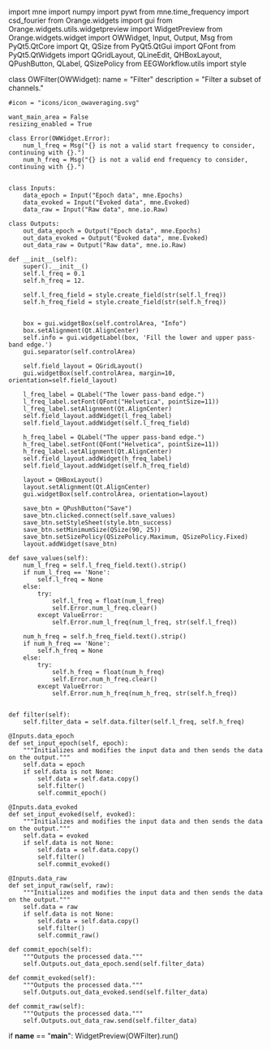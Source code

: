 import mne
import numpy
import pywt
from mne.time_frequency import csd_fourier
from Orange.widgets import gui
from Orange.widgets.utils.widgetpreview import WidgetPreview
from Orange.widgets.widget import OWWidget, Input, Output, Msg
from PyQt5.QtCore import Qt, QSize
from PyQt5.QtGui import QFont
from PyQt5.QtWidgets import QGridLayout, QLineEdit, QHBoxLayout, QPushButton, QLabel, QSizePolicy
from EEGWorkflow.utils import style


class OWFilter(OWWidget):
	name = "Filter"
	description = "Filter a subset of channels."

	#icon = "icons/icon_owaveraging.svg"

	want_main_area = False
	resizing_enabled = True

	class Error(OWWidget.Error):
		num_l_freq = Msg("{} is not a valid start frequency to consider, continuing with {}.")
		num_h_freq = Msg("{} is not a valid end frequency to consider, continuing with {}.")


	class Inputs:
		data_epoch = Input("Epoch data", mne.Epochs)
		data_evoked = Input("Evoked data", mne.Evoked)
		data_raw = Input("Raw data", mne.io.Raw)

	class Outputs:
		out_data_epoch = Output("Epoch data", mne.Epochs)
		out_data_evoked = Output("Evoked data", mne.Evoked)
		out_data_raw = Output("Raw data", mne.io.Raw)

	def __init__(self):
		super().__init__()
		self.l_freq = 0.1
		self.h_freq = 12.

		self.l_freq_field = style.create_field(str(self.l_freq))
		self.h_freq_field = style.create_field(str(self.h_freq))


		box = gui.widgetBox(self.controlArea, "Info")
		box.setAlignment(Qt.AlignCenter)
		self.info = gui.widgetLabel(box, 'Fill the lower and upper pass-band edge.')
		gui.separator(self.controlArea)

		self.field_layout = QGridLayout()
		gui.widgetBox(self.controlArea, margin=10, orientation=self.field_layout)

		l_freq_label = QLabel("The lower pass-band edge.")
		l_freq_label.setFont(QFont("Helvetica", pointSize=11))
		l_freq_label.setAlignment(Qt.AlignCenter)
		self.field_layout.addWidget(l_freq_label)
		self.field_layout.addWidget(self.l_freq_field)

		h_freq_label = QLabel("The upper pass-band edge.")
		h_freq_label.setFont(QFont("Helvetica", pointSize=11))
		h_freq_label.setAlignment(Qt.AlignCenter)
		self.field_layout.addWidget(h_freq_label)
		self.field_layout.addWidget(self.h_freq_field)

		layout = QHBoxLayout()
		layout.setAlignment(Qt.AlignCenter)
		gui.widgetBox(self.controlArea, orientation=layout)

		save_btn = QPushButton("Save")
		save_btn.clicked.connect(self.save_values)
		save_btn.setStyleSheet(style.btn_success)
		save_btn.setMinimumSize(QSize(90, 25))
		save_btn.setSizePolicy(QSizePolicy.Maximum, QSizePolicy.Fixed)
		layout.addWidget(save_btn)

	def save_values(self):
		num_l_freq = self.l_freq_field.text().strip()
		if num_l_freq == 'None':
			self.l_freq = None
		else:
			try:
				self.l_freq = float(num_l_freq)
				self.Error.num_l_freq.clear()
			except ValueError:
				self.Error.num_l_freq(num_l_freq, str(self.l_freq))

		num_h_freq = self.h_freq_field.text().strip()
		if num_h_freq == 'None':
			self.h_freq = None
		else:
			try:
				self.h_freq = float(num_h_freq)
				self.Error.num_h_freq.clear()
			except ValueError:
				self.Error.num_h_freq(num_h_freq, str(self.h_freq))


	def filter(self):
		self.filter_data = self.data.filter(self.l_freq, self.h_freq)

	@Inputs.data_epoch
	def set_input_epoch(self, epoch):
		"""Initializes and modifies the input data and then sends the data on the output."""
		self.data = epoch
		if self.data is not None:
			self.data = self.data.copy()
			self.filter()
			self.commit_epoch()

	@Inputs.data_evoked
	def set_input_evoked(self, evoked):
		"""Initializes and modifies the input data and then sends the data on the output."""
		self.data = evoked
		if self.data is not None:
			self.data = self.data.copy()
			self.filter()
			self.commit_evoked()

	@Inputs.data_raw
	def set_input_raw(self, raw):
		"""Initializes and modifies the input data and then sends the data on the output."""
		self.data = raw
		if self.data is not None:
			self.data = self.data.copy()
			self.filter()
			self.commit_raw()

	def commit_epoch(self):
		"""Outputs the processed data."""
		self.Outputs.out_data_epoch.send(self.filter_data)

	def commit_evoked(self):
		"""Outputs the processed data."""
		self.Outputs.out_data_evoked.send(self.filter_data)

	def commit_raw(self):
		"""Outputs the processed data."""
		self.Outputs.out_data_raw.send(self.filter_data)

if __name__ == "__main__":
	WidgetPreview(OWFilter).run()
